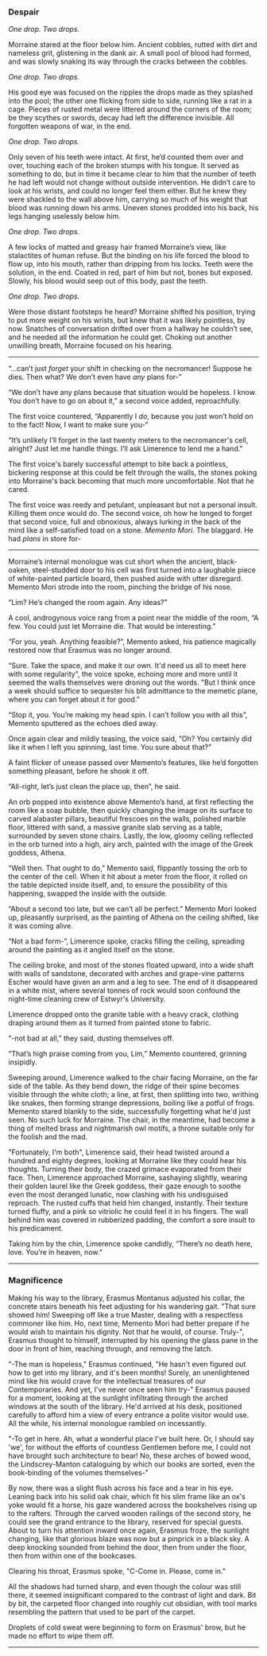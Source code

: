 ### Despair

_One drop. Two drops._

Morraine stared at the floor below him. Ancient cobbles, rutted with dirt and nameless grit, glistening in the dank air. A small pool of blood had formed, and was slowly snaking its way through the cracks between the cobbles.

_One drop. Two drops._

His good eye was focused on the ripples the drops made as they splashed into the pool; the other one flicking from side to side, running like a rat in a cage.
Pieces of rusted metal were littered around the corners of the room; be they scythes or swords, decay had left the difference invisible. All forgotten weapons of war, in the end.

_One drop. Two drops._

Only seven of his teeth were intact. At first, he’d counted them over and over, touching each of the broken stumps with his tongue. It served as something to do, but in time it became clear to him that the number of teeth he had left would not change without outside intervention.
He didn’t care to look at his wrists, and could no longer feel them either. But he knew they were shackled to the wall above him, carrying so much of his weight that blood was running down his arms. Uneven stones prodded into his back, his legs hanging uselessly below him.

_One drop. Two drops._

A few locks of matted and greasy hair framed Morraine’s view, like stalactites of human refuse. But the binding on his life forced the blood to flow up, into his mouth, rather than dripping from his locks. Teeth were the solution, in the end. Coated in red, part of him but not, bones but exposed. Slowly, his blood would seep out of this body, past the teeth.

*One drop. Two drops.*

Were those distant footsteps he heard? Morraine shifted his position, trying to put more weight on his wrists, but knew that it was likely pointless, by now.
Snatches of conversation drifted over from a hallway he couldn’t see, and he needed all the information he could get. Choking out another unwilling breath, Morraine focused on his hearing.

_____

“...can’t just _forget_ your shift in checking on the necromancer! Suppose he dies. Then what? We don’t even have _any_ plans for-”

“We don’t have any plans because that situation would be hopeless. I know. You don’t have to go on about it,” a second voice added, reproachfully.

The first voice countered, “Apparently I *do*, because you just won’t hold on to the fact! Now, I want to make sure you-”

“It’s unlikely I’ll forget in the last twenty meters to the necromancer's cell, alright? Just let me handle things. I’ll ask Limerence to lend me a hand." 

The first voice's barely successful attempt to bite back a pointless, bickering response at this could be felt through the walls, the stones poking into Morraine's back becoming that much more uncomfortable. Not that he cared.



The first voice was reedy and petulant, unpleasant but not a personal insult. Killing them once would do. The second voice, oh how he longed to forget that second voice, full and obnoxious, always lurking in the back of the mind like a self-satisfied toad on a stone. _Memento Mori_. The blaggard. He had _plans_ in store for-

____

Morraine’s internal monologue was cut short when the ancient, black-oaken, steel-studded door to his cell was first turned into a laughable piece of white-painted particle board, then pushed aside with utter disregard. Memento Mori strode into the room, pinching the bridge of his nose.

“Lim? He’s changed the room again. Any ideas?”

A cool, androgynous voice rang from a point near the middle of the room, “A few. You could just let Morraine die. That would be interesting.”

“For you, yeah. Anything feasible?”, Memento asked, his patience magically restored now that Erasmus was no longer around.

“Sure. Take the space, and make it our own. It'd need us all to meet here with some regularity", the voice spoke, echoing more and more until it seemed the walls themselves were droning out the words. "But I think once a week should suffice to sequester his blit admittance to the memetic plane, where you can forget about it for good.”

“Stop it, you. You’re making my head spin. I can’t follow you with all this”, Memento sputtered as the echoes died away.

Once again clear and mildly teasing, the voice said, “Oh? You certainly did like it when I left you spinning, last time. You sure about that?” 

A faint flicker of unease passed over Memento’s features, like he’d forgotten something pleasant, before he shook it off.

“All-right, let’s just clean the place up, then”, he said.

An orb popped into existence above Memento’s hand, at first reflecting the room like a soap bubble, then quickly changing the image on its surface to carved alabaster pillars, beautiful frescoes on the walls, polished marble floor, littered with sand, a massive granite slab serving as a table, surrounded by seven stone chairs. Lastly, the low, gloomy ceiling reflected in the orb turned into a high, airy arch, painted with the image of the Greek goddess, Athena.

“Well then. That ought to do,” Memento said, flippantly tossing the orb to the center of the cell. When it hit about a meter from the floor, it rolled on the table depicted inside itself, and, to ensure the possibility of this happening, swapped the inside with the outside.

“About a second too late, but we can’t all be perfect.”
Memento Mori looked up, pleasantly surprised, as the painting of Athena on the ceiling shifted, like it was coming alive.

“Not a bad form-”, Limerence spoke, cracks filling the ceiling, spreading around the painting as it angled itself on the stone.

The ceiling broke, and most of the stones floated upward, into a wide shaft with walls of sandstone, decorated with arches and grape-vine patterns Escher would have given an arm and a leg to see. The end of it disappeared in a white mist, where several tonnes of rock would soon confound the night-time cleaning crew of Estwyr's University.

Limerence dropped onto the granite table with a heavy crack, clothing draping around them as it turned from painted stone to fabric.

“-not bad at all,” they said, dusting themselves off.

“That’s high praise coming from you, Lim,” Memento countered, grinning insipidly.

Sweeping around, Limerence walked to the chair facing Morraine, on the far side of the table. As they bend down, the ridge of their spine becomes visible through the white cloth; a line, at first, then splitting into two, writhing like snakes, then forming strange depressions, boiling like a potful of frogs.
Memento stared blankly to the side, successfully forgetting what he'd just seen. No such luck for Morraine.
The chair, in the meantime, had become a thing of melted brass and nightmarish owl motifs, a throne suitable only for the foolish and the mad.

"Fortunately, I'm both", Limerence said, their head twisted around a hundred and eighty degrees, looking at Morraine like they could hear his thoughts. Turning their body, the crazed grimace evaporated from their face.
Then, Limerence approached Morraine, sashaying slightly, wearing their golden laurel like the Greek goddess, their gaze enough to soothe even the most deranged lunatic, now clashing with his undisguised reproach.
The rusted cuffs that held him changed, instantly. Their texture turned fluffy, and a pink so vitriolic he could feel it in his fingers. The wall behind him was covered in rubberized padding, the comfort a sore insult to his predicament.

Taking him by the chin, Limerence spoke candidly,
“There’s no death here, love. You’re in heaven, now.”

---

### Magnificence

Making his way to the library, Erasmus Montanus adjusted his collar, the concrete stairs beneath his feet adjusting for his wandering gait.
"That sure showed him! Sweeping off like a true Master, dealing with a respectless commoner like him. Ho, next time, Memento Mori had better prepare if he would wish to maintain his dignity. Not that he would, of course. Truly-",  Erasmus thought to himself, interrupted by his opening the glass pane in the door in front of him, reaching through, and removing the latch.

"-The man is hopeless," Erasmus continued, "He hasn't even figured out how to get into my library, and it's been months! Surely, an unenlightened mind like his would crave for the intellectual treasures of our Contemporaries. And yet, I've never once seen him try-"
Erasmus paused for a moment, looking at the sunlight infiltrating through the arched windows at the south of the library. He'd arrived at his desk, positioned carefully to afford him a view of every entrance a polite visitor would use. All the while, his internal monologue rambled on incessantly.

"-To get in here. Ah, what a wonderful place I've built here. Or, I should say 'we', for without the efforts of countless Gentlemen before me, I could not have brought such architecture to bear! No, these arches of bowed wood, the Lindscrey-Manton cataloguing by which our books are sorted, even the book-binding of the volumes themselves-"

By now, there was a slight flush across his face and a tear in his eye. Leaning back into his solid oak chair, which fit his slim frame like an ox's yoke would fit a horse, his gaze wandered across the bookshelves rising up to the rafters. Through the carved wooden railings of the second story, he could see the grand entrance to the library, reserved for special guests.
About to turn his attention inward once again, Erasmus froze, the sunlight changing, like that glorious blaze was now but a pinprick in a black sky.
A deep knocking sounded from behind the door, then from under the floor, then from within one of the bookcases.

Clearing his throat, Erasmus spoke, "C-Come in. Please, come in."

All the shadows had turned sharp, and even though the colour was still there, it seemed insignificant compared to the contrast of light and dark. Bit by bit, the carpeted floor changed into roughly cut obsidian, with tool marks resembling the pattern that used to be part of the carpet.

Droplets of cold sweat were beginning to form on Erasmus' brow, but he made no effort to wipe them off.


----
